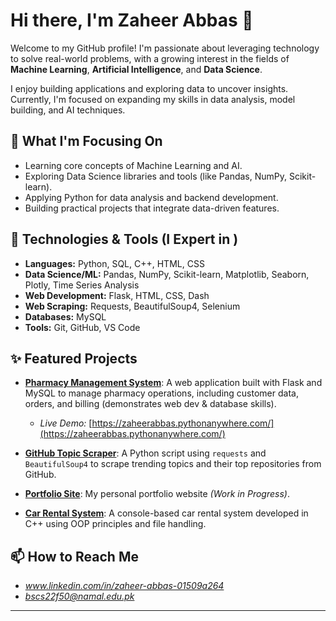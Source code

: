 # Hi there, I'm Zaheer Abbas 👋

Welcome to my GitHub profile! I'm passionate about leveraging technology to solve real-world problems, with a growing interest in the fields of **Machine Learning**, **Artificial Intelligence**, and **Data Science**.

I enjoy building applications and exploring data to uncover insights. Currently, I'm focused on expanding my skills in data analysis, model building, and AI techniques.

## 🌱 What I'm Focusing On

*   Learning core concepts of Machine Learning and AI.
*   Exploring Data Science libraries and tools (like Pandas, NumPy, Scikit-learn).
*   Applying Python for data analysis and backend development.
*   Building practical projects that integrate data-driven features.

## 🔧 Technologies & Tools (I Expert in )

*   **Languages:** Python, SQL, C++, HTML, CSS
*   **Data Science/ML:** Pandas, NumPy, Scikit-learn, Matplotlib, Seaborn, Plotly, Time Series Analysis
*   **Web Development:** Flask, HTML, CSS, Dash
*   **Web Scraping:** Requests, BeautifulSoup4, Selenium
*   **Databases:** MySQL
*   **Tools:** Git, GitHub, VS Code

## ✨ Featured Projects


*   **[Pharmacy Management System](https://github.com/Zaheer-Abbas50/Pharmacy-Management-System)**: A web application built with Flask and MySQL to manage pharmacy operations, including customer data, orders, and billing (demonstrates web dev & database skills).
    *   *Live Demo:* [https://zaheerabbas.pythonanywhere.com/](https://zaheerabbas.pythonanywhere.com/)
*   **[GitHub Topic Scraper](https://github.com/Zaheer-Abbas50/GitHub-Trending-Topics-Repositories-Scraper)**: A Python script using `requests` and `BeautifulSoup4` to scrape trending topics and their top repositories from GitHub.

*   **[Portfolio Site](https://github.com/Zaheer-Abbas50/Portfolio-Site)**: My personal portfolio website *(Work in Progress)*.
*   **[Car Rental System](https://github.com/Zaheer-Abbas50/Car-Rental-System)**: A console-based car rental system developed in C++ using OOP principles and file handling.



## 📫 How to Reach Me

*   *www.linkedin.com/in/zaheer-abbas-01509a264*
*   *bscs22f50@namal.edu.pk*

---

